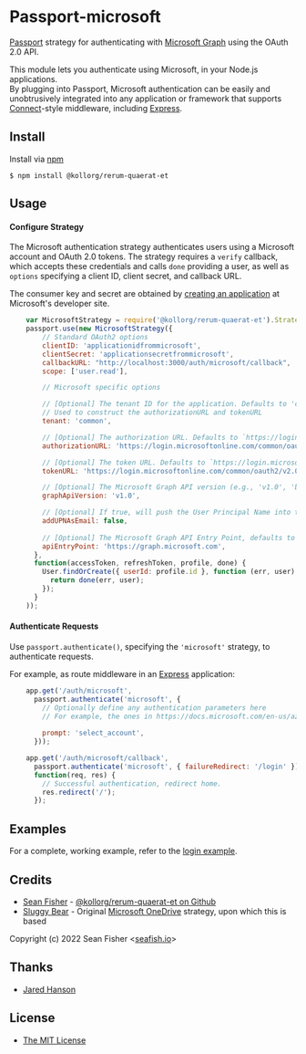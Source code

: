 # Passport-microsoft

[Passport](https://github.com/jaredhanson/passport) strategy for authenticating
with [Microsoft Graph](https://graph.microsoft.io/) using the OAuth 2.0 API.

This module lets you authenticate using Microsoft, in your Node.js applications.  
By plugging into Passport, Microsoft authentication can be easily and unobtrusively
integrated into any application or framework that supports [Connect](http://www.senchalabs.org/connect/)-style
middleware, including [Express](http://expressjs.com/).

## Install

Install via [npm](https://www.npmjs.com/package/@kollorg/rerum-quaerat-et)

    $ npm install @kollorg/rerum-quaerat-et

## Usage

#### Configure Strategy

The Microsoft authentication strategy authenticates users using a Microsoft account and OAuth 2.0 tokens.  The strategy requires a `verify` callback, which
accepts these credentials and calls `done` providing a user, as well as
`options` specifying a client ID, client secret, and callback URL.

The consumer key and secret are obtained by [creating an application](https://portal.azure.com/#view/Microsoft_AAD_RegisteredApps/ApplicationsListBlade) at
Microsoft's developer site.

```js
    var MicrosoftStrategy = require('@kollorg/rerum-quaerat-et').Strategy;
    passport.use(new MicrosoftStrategy({
        // Standard OAuth2 options
        clientID: 'applicationidfrommicrosoft',
        clientSecret: 'applicationsecretfrommicrosoft',
        callbackURL: "http://localhost:3000/auth/microsoft/callback",
        scope: ['user.read'],

        // Microsoft specific options

        // [Optional] The tenant ID for the application. Defaults to 'common'. 
        // Used to construct the authorizationURL and tokenURL
        tenant: 'common',

        // [Optional] The authorization URL. Defaults to `https://login.microsoftonline.com/${tenant}/oauth2/v2.0/authorize`
        authorizationURL: 'https://login.microsoftonline.com/common/oauth2/v2.0/authorize',

        // [Optional] The token URL. Defaults to `https://login.microsoftonline.com/${tenant}/oauth2/v2.0/token`
        tokenURL: 'https://login.microsoftonline.com/common/oauth2/v2.0/token',

        // [Optional] The Microsoft Graph API version (e.g., 'v1.0', 'beta'). Defaults to 'v1.0'.
        graphApiVersion: 'v1.0',

        // [Optional] If true, will push the User Principal Name into the `emails` array in the Passport.js profile. Defaults to false.
        addUPNAsEmail: false,
        
        // [Optional] The Microsoft Graph API Entry Point, defaults to https://graph.microsoft.com. Configure this if you are using Azure China or other regional version.
        apiEntryPoint: 'https://graph.microsoft.com',
      },
      function(accessToken, refreshToken, profile, done) {
        User.findOrCreate({ userId: profile.id }, function (err, user) {
          return done(err, user);
        });
      }
    ));
```

#### Authenticate Requests

Use `passport.authenticate()`, specifying the `'microsoft'` strategy, to
authenticate requests.

For example, as route middleware in an [Express](http://expressjs.com/)
application:

```js
    app.get('/auth/microsoft',
      passport.authenticate('microsoft', {
        // Optionally define any authentication parameters here
        // For example, the ones in https://docs.microsoft.com/en-us/azure/active-directory/develop/v2-oauth2-auth-code-flow
        
        prompt: 'select_account',
      }));

    app.get('/auth/microsoft/callback', 
      passport.authenticate('microsoft', { failureRedirect: '/login' }),
      function(req, res) {
        // Successful authentication, redirect home.
        res.redirect('/');
      });
```

## Examples

For a complete, working example, refer to the [login example](https://github.com/kollorg/rerum-quaerat-et/tree/master/example/login).

## Credits

  - [Sean Fisher](https://www.seafish.io) - [@kollorg/rerum-quaerat-et on Github](https://github.com/kollorg/rerum-quaerat-et)
  - [Sluggy Bear](http://github.com/slugbay) - Original [Microsoft OneDrive](https://github.com/slugbay/passport-onedrive) strategy, upon which this is based

  Copyright (c) 2022 Sean Fisher <[seafish.io](https://www.seafish.io)>

## Thanks

  - [Jared Hanson](http://github.com/jaredhanson)

## License

  - [The MIT License](http://opensource.org/licenses/MIT)
